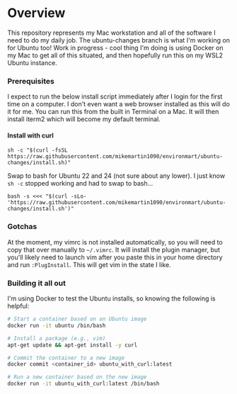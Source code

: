 # Overview
This repository represents my Mac workstation and all of the software I need to do my daily job. The ubuntu-changes branch is what I'm working on for Ubuntu too! Work in progress - cool thing I'm doing is using Docker on my Mac to get all of this situated, and then hopefully run this on my WSL2 Ubuntu instance.

### Prerequisites
I expect to run the below install script immediately after I login for the
first time on a computer. I don't even want a web browser installed as this
will do it for me. You can run this from the built in Terminal on a Mac. It
will then install iterm2 which will become my default terminal.

#### Install with curl

```shell
sh -c "$(curl -fsSL https://raw.githubusercontent.com/mikemartin1090/environmart/ubuntu-changes/install.sh)"
```

Swap to bash for Ubuntu 22 and 24 (not sure about any lower). I just know `sh -c` stopped working and had to swap to bash...

```shell
bash -s <<< "$(curl -sLo- 'https://raw.githubusercontent.com/mikemartin1090/environmart/ubuntu-changes/install.sh')"
```

### Gotchas
At the moment, my vimrc is not installed automatically, so you will need to
copy that over manually to `~/.vimrc`. It will install the plugin manager,
but you'll likely need to launch vim after you paste this in your home
directory and run `:PlugInstall`. This will get vim in the state I like.

### Building it all out
I'm using Docker to test the Ubuntu installs, so knowing the following is helpful:

```bash
# Start a container based on an Ubuntu image
docker run -it ubuntu /bin/bash

# Install a package (e.g., vim)
apt-get update && apt-get install -y curl

# Commit the container to a new image
docker commit <container_id> ubuntu_with_curl:latest

# Run a new container based on the new image
docker run -it ubuntu_with_curl:latest /bin/bash
```
